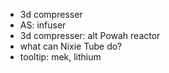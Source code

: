 - 3d compresser
- AS: infuser
- 3d compresser: alt Powah reactor
- what can Nixie Tube do?
- tooltip: mek, lithium